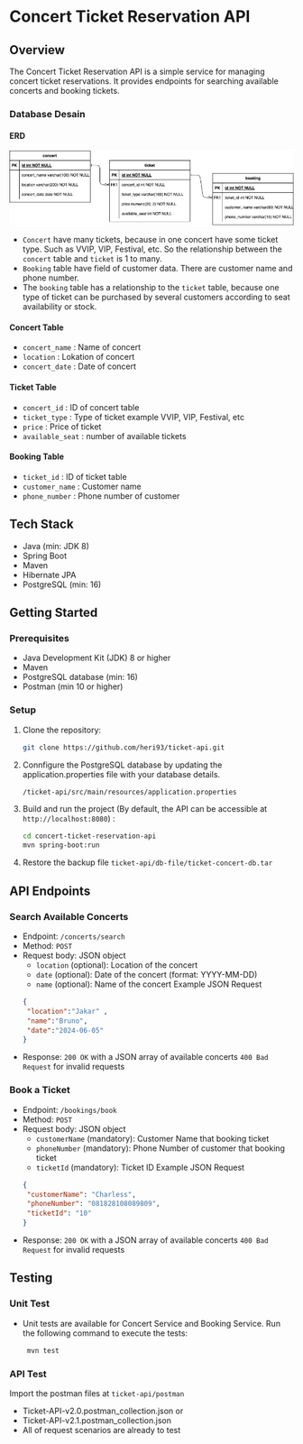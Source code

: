 # Concert Ticket Reservation API

## Overview

The Concert Ticket Reservation API is a simple service for managing concert ticket reservations. It provides endpoints for searching available concerts and booking tickets.

### Database Desain 
#### ERD
![Database Diagram](https://github.com/heri93/ticket-api/blob/main/erd.jpg)
- `Concert` have many tickets, because in one concert have some ticket type. Such as VVIP, VIP, Festival, etc. So the relationship between the `concert` table and `ticket` is 1 to many.
- `Booking` table have field of customer data. There are customer name and phone number.
- The `booking` table has a relationship to the `ticket` table, because one type of ticket can be purchased by several customers according to seat availability or stock.
#### Concert Table
- `concert_name` : Name of concert
- `location` : Lokation of concert
- `concert_date` : Date of concert
#### Ticket Table
- `concert_id` : ID of concert table
- `ticket_type` : Type of ticket example VVIP, VIP, Festival, etc
- `price` : Price of ticket
- `available_seat` : number of available tickets
#### Booking Table
- `ticket_id` : ID of ticket table
- `customer_name` : Customer name
- `phone_number` : Phone number of customer
## Tech Stack

- Java (min: JDK 8)
- Spring Boot
- Maven
- Hibernate JPA
- PostgreSQL (min: 16)

## Getting Started

### Prerequisites

- Java Development Kit (JDK) 8 or higher
- Maven
- PostgreSQL database (min: 16)
- Postman (min 10 or higher)

### Setup

1. Clone the repository:

   ```bash
   git clone https://github.com/heri93/ticket-api.git
2. Connfigure the PostgreSQL database by updating the application.properties file with your database details.
   ```path
   /ticket-api/src/main/resources/application.properties
4. Build and run the project (By default, the API can be accessible at `http://localhost:8080`) :
   ```bash
   cd concert-ticket-reservation-api
   mvn spring-boot:run

5. Restore the backup file `ticket-api/db-file/ticket-concert-db.tar`
## API Endpoints
### Search Available Concerts
- Endpoint: `/concerts/search`
- Method: `POST`
- Request body: JSON object
  - `location` (optional): Location of the concert
  - `date` (optional): Date of the concert (format: YYYY-MM-DD)
  - `name` (optional): Name of the concert
  Example JSON Request
   ```json
   {
    "location":"Jakar" ,
    "name":"Bruno",
    "date":"2024-06-05" 
   }
- Response:
`200 OK` with a JSON array of available concerts
`400 Bad Request` for invalid requests
### Book a Ticket
- Endpoint: `/bookings/book`
- Method: `POST`
- Request body: JSON object
  - `customerName` (mandatory): Customer Name that booking ticket
  - `phoneNumber` (mandatory): Phone Number of customer that booking ticket
  - `ticketId` (mandatory): Ticket ID
  Example JSON Request
   ```json
   {
    "customerName": "Charless",
    "phoneNumber": "081828108089809",
    "ticketId": "10"
   }
- Response:
`200 OK` with a JSON array of available concerts
`400 Bad Request` for invalid requests
## Testing
### Unit Test
- Unit tests are available for Concert Service and Booking Service. Run the following command to execute the tests:
   ```bash
    mvn test
### API Test
Import the postman files at `ticket-api/postman`
- Ticket-API-v2.0.postman_collection.json
  or
- Ticket-API-v2.1.postman_collection.json
- All of request scenarios are already to test
